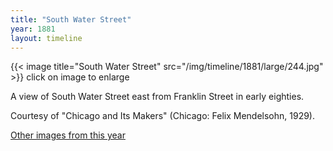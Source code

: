 ```yaml
---
title: "South Water Street"
year: 1881
layout: timeline
---
```


{{< image title="South Water Street" src="/img/timeline/1881/large/244.jpg" >}}
click on image to enlarge 

A view of South Water Street east from Franklin Street in early eighties. 

Courtesy of "Chicago and Its Makers" (Chicago: Felix Mendelsohn, 1929).  

[Other images from this year](/historical/timeline/1881)
